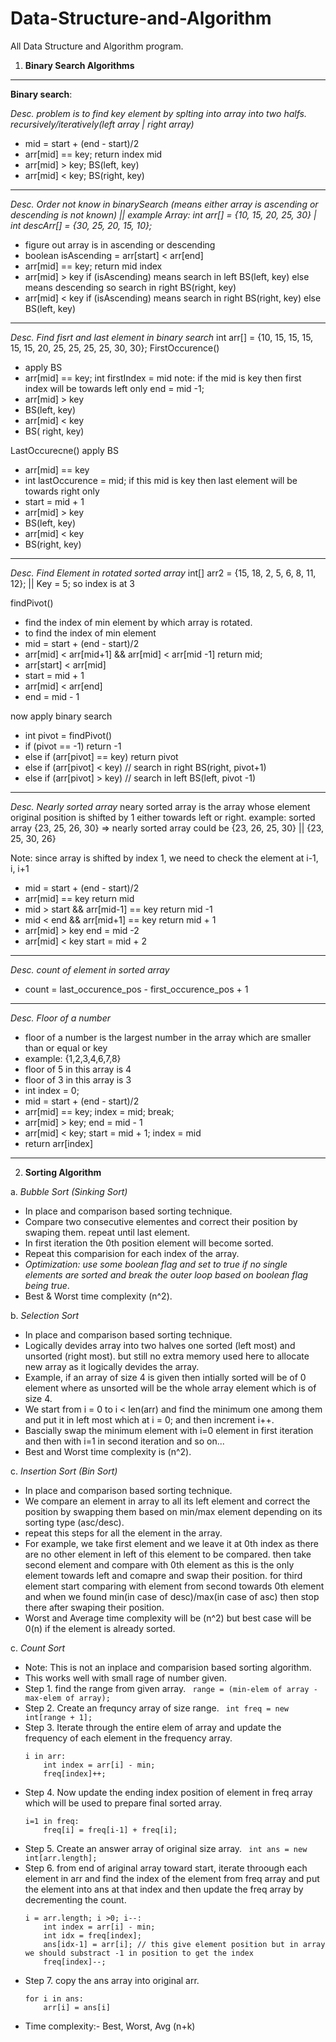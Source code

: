 # Data-Structure-and-Algorithm
All Data Structure and Algorithm program.


1. **Binary Search Algorithms**
-------------------------------------------------------------------------------------------------------------------------------
**Binary search**:

*Desc. problem is to find key element by splting into array into two halfs. recursively/iteratively(left array | right array)*
- mid = start + (end - start)/2
- arr[mid] == key; return index mid
- arr[mid] > key; BS(left, key)
- arr[mid] < key; BS(right, key)
------------------------------------------------------------------------------------------------------------------------------

*Desc. Order not know in binarySearch (means either array is ascending or descending is not known) ||
   example Array: int arr[] = {10, 15, 20, 25, 30} | int descArr[] = {30, 25, 20, 15, 10};*
- figure out array is in ascending or descending
- boolean isAscending = arr[start] < arr[end]
- arr[mid] == key; return mid index
- arr[mid] > key
	if (isAscending)
		means search in left
		BS(left, key)
	else
		means descending so search in right
		BS(right, key)
- arr[mid] < key
	if (isAscending)
		means search in right
		BS(right, key)
	else
		BS(left, key)
      
---------------------------------------------------------------------------------------------------------------------------------

*Desc. Find fisrt and last element in binary search* 
int arr[] = {10, 15, 15, 15, 15, 15, 20, 25, 25, 25, 25, 30, 30};
FirstOccurence()
  - apply BS
  - arr[mid] == key; 
      int firstIndex = mid note: if the mid is key then first index will be towards left only
      end = mid -1;
  - arr[mid] > key
  -   BS(left, key)
  - arr[mid] < key
  -   BS( right, key)

LastOccurecne()
apply BS
 - arr[mid] == key
 -  int lastOccurence = mid; if this mid is key then last element will be towards right only
 -  start = mid + 1
 - arr[mid] > key
 -  BS(left, key)
 - arr[mid] < key
 -  BS(right, key) 
----------------------------------------------------------------------------------------------------------------------------------------

*Desc. Find Element in rotated sorted array*
int[] arr2 = {15, 18, 2, 5, 6, 8, 11, 12}; || Key = 5; so index is at 3

findPivot()
  - find the index of min element by which array is rotated.
  - to find the index of min element
  - mid = start + (end - start)/2
  - arr[mid] < arr[mid+1] && arr[mid] < arr[mid -1] return mid;
  - arr[start] < arr[mid]
  -   start = mid + 1
  - arr[mid] < arr[end]
  -   end = mid - 1
 
 
 now apply binary search
 
 - int pivot = findPivot()
 - if (pivot == -1) return -1
 - else if (arr[pivot] == key) return pivot
 - else if (arr[pivot] < key)
    // search in right BS(right, pivot+1)
 - else if (arr[pivot] > key)
    // search in left BS(left, pivot -1)
    
------------------------------------------------------------------------------------------------------------------------------------------------

*Desc. Nearly sorted array*
  neary sorted array is the array whose element original position is shifted by 1 either towards left or right.
  example: sorted array {23, 25, 26, 30}  => nearly sorted array could be {23, 26, 25, 30} || {23, 25, 30, 26}
  
  Note: since array is shifted by index 1, we need to check the element at i-1, i, i+1
  - mid = start + (end - start)/2
  - arr[mid] == key return mid
  - mid > start && arr[mid-1] == key return mid -1
  - mid < end && arr[mid+1] == key return mid + 1 
  - arr[mid] > key end = mid -2
  - arr[mid] < key start = mid + 2

----------------------------------------------------------------------------------------------------------------------------------------------------

*Desc. count of element in sorted array*
  - count = last_occurence_pos - first_occurence_pos + 1
  
----------------------------------------------------------------------------------------------------------------------------------------   

*Desc. Floor of a number*
- floor of a number is the largest number in the array which are smaller than or equal or key
- example: {1,2,3,4,6,7,8} 
- floor of 5 in this array is 4
- floor of 3 in this array is 3
- int index = 0;
- mid = start + (end - start)/2
- arr[mid] == key; index = mid; break;
- arr[mid] > key; end = mid - 1
- arr[mid] < key; start = mid + 1; index = mid
- return arr[index]


*****************************************************************************************************************************


2. **Sorting Algorithm**

a. *Bubble Sort (Sinking Sort)*
- In place and comparison based sorting technique.
- Compare two consecutive elementes and correct their position by swaping them. repeat until last element.
- In first iteration the 0th position element will become sorted. 
- Repeat this comparision for each index of the array.
- *Optimization: use some boolean flag and set to true if no single elements are sorted and break the outer loop based on boolean flag being true*.
- Best & Worst time complexity (n^2).  

b. *Selection Sort*
- In place and comparison based sorting technique.
- Logically devides array into two halves one sorted (left most) and unsorted (right most). but still no extra memory used here to allocate new array as it logically devides the array.
- Example, if an array of size 4 is given then intially sorted will be of 0 element where as unsorted will be the whole array element which is of size 4.
- We start from i = 0 to i < len(arr) and find the minimum one among them and put it in left most which at i = 0; and then increment i++.
- Bascially swap the minimum element with i=0 element in first iteration and then with i=1 in second iteration and so on... 
- Best and Worst time complexity is (n^2).

c. *Insertion Sort (Bin Sort)*
- In place and comparison based sorting technique.
- We compare an element in array to all its left element and correct the position by swapping them based on min/max element depending on its sorting type (asc/desc).
- repeat this steps for all the element in the array.
- For example, we take first element and we leave it at 0th index as there are no other element in left of this element to be compared. then take second element and compare with 0th element as this is the only element towards left and comapre and swap their position. for third element start comparing with element from second towards 0th element and when we found min(in case of desc)/max(in case of asc) then stop there after swaping their position.
- Worst and Average time complexity will be (n^2) but best case will be 0(n) if the element is already sorted. 

c. *Count Sort*
- Note: This is not an inplace and comparision based sorting algorithm.
- This works well with small rage of number given.
- Step 1. find the range from given array.
	``` range = (min-elem of array - max-elem of array);```
- Step 2. Create an frequncy array of size range.
	``` int freq = new int[range + 1];```
- Step 3. Iterate through the entire elem of array and update the frequency of each element in the frequency array.
	``` 
	i in arr:
		int index = arr[i] - min;
		freq[index]++;
- Step 4. Now update the ending index position of element in freq array which will be used to prepare final sorted array.
	``` 
	i=1 in freq:
		freq[i] = freq[i-1] + freq[i];
- Step 5. Create an answer array of original size array.
	``` int ans = new int[arr.length];```
- Step 6. from end of ariginal array toward start, iterate throough each element in arr and find the index of the element from freq array and put the element into ans at that index and then update the freq array by decrementing the count.
	``` 
	i = arr.length; i >0; i--:
		int index = arr[i] - min;
		int idx = freq[index];
		ans[idx-1] = arr[i]; // this give element position but in array we should substract -1 in position to get the index
		freq[index]--;
- Step 7. copy the ans array into original arr.
	``` 
	for i in ans:
		arr[i] = ans[i] 

- Time complexity:- Best, Worst, Avg (n+k)			
